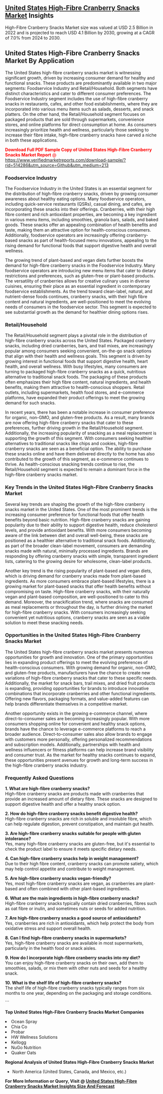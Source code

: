 <h2><a href="https://www.verifiedmarketreports.com/download-sample/?rid=514286&amp;utm_source=Github&amp;utm_medium=213" target="_blank">United States High-Fibre Cranberry Snacks Market</a> Insights</h2><p>High-Fibre Cranberry Snacks Market size was valued at USD 2.5 Billion in 2022 and is projected to reach USD 4.1 Billion by 2030, growing at a CAGR of 7.0% from 2024 to 2030.</p><p><h2>United States High-Fibre Cranberry Snacks Market By Application</h2><p>The United States high-fibre cranberry snacks market is witnessing significant growth, driven by increasing consumer demand for healthy and functional snacks. These products are predominantly available in two major segments: Foodservice Industry and Retail/Household. Both segments have distinct characteristics and cater to different consumer preferences. The Foodservice Industry segment includes the use of high-fibre cranberry snacks in restaurants, cafes, and other food establishments, where they are incorporated into various menu items such as salads, desserts, and snack platters. On the other hand, the Retail/Household segment focuses on packaged products that are sold through supermarkets, convenience stores, and online platforms for direct consumption at home. As consumers increasingly prioritize health and wellness, particularly those seeking to increase their fibre intake, high-fibre cranberry snacks have carved a niche in both these applications.<p><span class=""><span style="color: #ff0000;"><strong>Download Full PDF Sample Copy of United States High-Fibre Cranberry Snacks Market Report</strong> @ </span><a href="https://www.verifiedmarketreports.com/download-sample/?rid=514286&amp;utm_source=Github&amp;utm_medium=213" target="_blank">https://www.verifiedmarketreports.com/download-sample/?rid=514286&amp;utm_source=Github&amp;utm_medium=213</a></span></p><h3>Foodservice Industry</h3><p>The Foodservice Industry in the United States is an essential segment for the distribution of high-fibre cranberry snacks, driven by growing consumer awareness about healthy eating options. Many foodservice operators, including quick-service restaurants (QSRs), casual dining, and cafes, are incorporating these snacks into their offerings. Cranberries, with their high fibre content and rich antioxidant properties, are becoming a key ingredient in various menu items, including smoothies, granola bars, salads, and baked goods. These snacks offer an appealing combination of health benefits and taste, making them an attractive option for health-conscious consumers. Additionally, foodservice operators are increasingly offering cranberry-based snacks as part of health-focused menu innovations, appealing to the rising demand for functional foods that support digestive health and overall wellness.<p>The growing trend of plant-based and vegan diets further boosts the demand for high-fibre cranberry snacks in the Foodservice Industry. Many foodservice operators are introducing new menu items that cater to dietary restrictions and preferences, such as gluten-free or plant-based products. The versatility of cranberries allows for creative culinary uses in diverse cuisines, ensuring their place as an essential ingredient in contemporary foodservice establishments. As the trend toward clean-label, natural, and nutrient-dense foods continues, cranberry snacks, with their high fibre content and natural ingredients, are well-positioned to meet the evolving needs of consumers in the foodservice sector. This segment is expected to see substantial growth as the demand for healthier dining options rises.<h3>Retail/Household</h3><p>The Retail/Household segment plays a pivotal role in the distribution of high-fibre cranberry snacks across the United States. Packaged cranberry snacks, including dried cranberries, bars, and trail mixes, are increasingly popular among consumers seeking convenient, on-the-go snack options that align with their health and wellness goals. This segment is driven by growing interest in functional foods that support digestive health, heart health, and overall wellness. With busy lifestyles, many consumers are turning to packaged high-fibre cranberry snacks as a quick, nutritious alternative to traditional snack foods. The packaging of these products often emphasizes their high fibre content, natural ingredients, and health benefits, making them attractive to health-conscious shoppers. Retail outlets, including supermarkets, health food stores, and e-commerce platforms, have expanded their product offerings to meet the growing demand for such snacks.<p>In recent years, there has been a notable increase in consumer preference for organic, non-GMO, and gluten-free products. As a result, many brands are now offering high-fibre cranberry snacks that cater to these preferences, further driving growth in the Retail/Household segment. Additionally, the increasing popularity of snacking as a meal replacement is supporting the growth of this segment. With consumers seeking healthier alternatives to traditional snacks like chips and cookies, high-fibre cranberry snacks are seen as a beneficial option. The ability to purchase these snacks online and have them delivered directly to the home has also contributed to the growth of this segment, as e-commerce continues to thrive. As health-conscious snacking trends continue to rise, the Retail/Household segment is expected to remain a dominant force in the high-fibre cranberry snacks market.<h3>Key Trends in the United States High-Fibre Cranberry Snacks Market</h3><p>Several key trends are shaping the growth of the high-fibre cranberry snacks market in the United States. One of the most prominent trends is the increasing consumer preference for functional foods that offer health benefits beyond basic nutrition. High-fibre cranberry snacks are gaining popularity due to their ability to support digestive health, reduce cholesterol levels, and provide antioxidant benefits. With more consumers becoming aware of the link between diet and overall well-being, these snacks are positioned as a healthier alternative to traditional snack foods. Additionally, as part of the broader clean-label movement, consumers are demanding snacks made with natural, minimally processed ingredients. Brands are responding by offering cranberry snacks with simple, transparent ingredient lists, catering to the growing desire for wholesome, clean-label products.<p>Another key trend is the rising popularity of plant-based and vegan diets, which is driving demand for cranberry snacks made from plant-based ingredients. As more consumers embrace plant-based lifestyles, there is a growing market for plant-based snacks that offer health benefits without compromising on taste. High-fibre cranberry snacks, with their naturally vegan and plant-based composition, are well-positioned to cater to this demand. Moreover, the snackification trend, where snacks are consumed as meal replacements or throughout the day, is further driving the market for high-fibre cranberry snacks. With consumers increasingly seeking convenient yet nutritious options, cranberry snacks are seen as a viable solution to meet these snacking needs.<h3>Opportunities in the United States High-Fibre Cranberry Snacks Market</h3><p>The United States high-fibre cranberry snacks market presents numerous opportunities for growth and innovation. One of the primary opportunities lies in expanding product offerings to meet the evolving preferences of health-conscious consumers. With growing demand for organic, non-GMO, and gluten-free products, manufacturers have the chance to create new variations of high-fibre cranberry snacks that cater to these specific needs. Additionally, the market for snack bars, trail mixes, and dried fruit products is expanding, providing opportunities for brands to introduce innovative combinations that incorporate cranberries and other functional ingredients. Offering new flavors, packaging formats, and value-added features can help brands differentiate themselves in a competitive market.<p>Another opportunity exists in the growing e-commerce channel, where direct-to-consumer sales are becoming increasingly popular. With more consumers shopping online for convenient and healthy snack options, brands have the chance to leverage e-commerce platforms to reach a broader audience. Direct-to-consumer sales also allow brands to engage with customers more personally, offering personalized recommendations and subscription models. Additionally, partnerships with health and wellness influencers or fitness platforms can help increase brand visibility and consumer trust. As the market for healthy snacks continues to expand, these opportunities present avenues for growth and long-term success in the high-fibre cranberry snacks industry.<h3>Frequently Asked Questions</h3><p><b>1. What are high-fibre cranberry snacks?</b><br>High-fibre cranberry snacks are products made with cranberries that provide an increased amount of dietary fibre. These snacks are designed to support digestive health and offer a healthy snack option. </p><p><b>2. How do high-fibre cranberry snacks benefit digestive health?</b><br>High-fibre cranberry snacks are rich in soluble and insoluble fibre, which can help regulate digestion, prevent constipation, and maintain gut health. </p><p><b>3. Are high-fibre cranberry snacks suitable for people with gluten intolerance?</b><br>Yes, many high-fibre cranberry snacks are gluten-free, but it's essential to check the product label to ensure it meets specific dietary needs. </p><p><b>4. Can high-fibre cranberry snacks help in weight management?</b><br>Due to their high fibre content, cranberry snacks can promote satiety, which may help control appetite and contribute to weight management. </p><p><b>5. Are high-fibre cranberry snacks vegan-friendly?</b><br>Yes, most high-fibre cranberry snacks are vegan, as cranberries are plant-based and often combined with other plant-based ingredients. </p><p><b>6. What are the main ingredients in high-fibre cranberry snacks?</b><br>High-fibre cranberry snacks typically contain dried cranberries, fibres such as oat fibre or inulin, and sometimes nuts or seeds for added nutrition. </p><p><b>7. Are high-fibre cranberry snacks a good source of antioxidants?</b><br>Yes, cranberries are rich in antioxidants, which help protect the body from oxidative stress and support overall health. </p><p><b>8. Can I find high-fibre cranberry snacks in supermarkets?</b><br>Yes, high-fibre cranberry snacks are available in most supermarkets, particularly in the health food or snack aisles. </p><p><b>9. How do I incorporate high-fibre cranberry snacks into my diet?</b><br>You can enjoy high-fibre cranberry snacks on their own, add them to smoothies, salads, or mix them with other nuts and seeds for a healthy snack. </p><p><b>10. What is the shelf life of high-fibre cranberry snacks?</b><br>The shelf life of high-fibre cranberry snacks typically ranges from six months to one year, depending on the packaging and storage conditions. </p>```</p><p><strong>Top United States High-Fibre Cranberry Snacks Market Companies</strong></p><div data-test-id=""><p><li>Ocean Spray</li><li> Chia Co</li><li> Probar</li><li> HW Wellness Solutions</li><li> Kellogg</li><li> NuGo Nutrition</li><li> Quaker Oats</li></p><div><strong>Regional Analysis of&nbsp;United States High-Fibre Cranberry Snacks Market</strong></div><ul><li dir="ltr"><p dir="ltr">North America&nbsp;(United States, Canada, and Mexico, etc.)</p></li></ul><p><strong>For More Information or Query, Visit @&nbsp;</strong><strong><a href="https://www.verifiedmarketreports.com/product/high-fibre-cranberry-snacks-market/?utm_source=Github&amp;utm_medium=213" target="_blank">United States High-Fibre Cranberry Snacks Market Insights Size And Forecast</a></strong></p></div>
